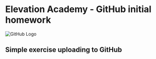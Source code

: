 # Elevation Academy - GitHub initial homework

![GitHub Logo](https://res.cloudinary.com/chikoom/image/upload/v1592414836/GitHub%20READMEs/github-mark_kkqql3.png)
  &nbsp;
  &nbsp;
  ## Simple exercise uploading to GitHub


